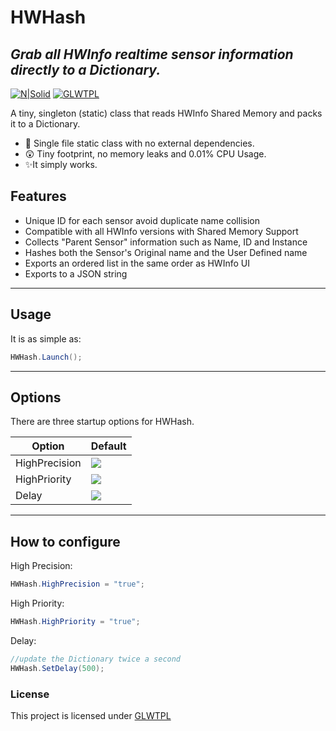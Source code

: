 # HWHash
## _Grab all HWInfo realtime sensor information directly to a Dictionary._
[![N|Solid](https://cdn.discordapp.com/attachments/974494135945945148/1032045336841175110/WiredBuild.png)](https://divinelain.com)
[![GLWTPL](https://img.shields.io/badge/GLWT-Public_License-red.svg)](https://github.com/me-shaon/GLWTPL)



A tiny, singleton (static) class that reads HWInfo Shared Memory and packs it to a Dictionary.

- 🦄 Single file static class with no external dependencies.
- 😲 Tiny footprint, no memory leaks and 0.01% CPU Usage.
- ✨It simply works.
## Features

- Unique ID for each sensor avoid duplicate name collision
- Compatible with all HWInfo versions with Shared Memory Support
- Collects "Parent Sensor" information such as Name, ID and Instance
- Hashes both the Sensor's Original name and the User Defined name
- Exports an ordered list in the same order as HWInfo UI
- Exports to a JSON string

---
Usage
---

It is as simple as:
```c#
HWHash.Launch();
```
---
Options
---
There are three startup options for HWHash.

| Option | Default |
| ------ | ------ |
| HighPrecision | ![](https://img.shields.io/static/v1?label=&message=false&color=ff7da8)  |
| HighPriority | ![](https://img.shields.io/static/v1?label=&message=false&color=ff7da8) |
| Delay | ![](https://img.shields.io/static/v1?label=&message=1000ms&color=b0a2f9) |

---
How to configure
---

High Precision:
```c#
HWHash.HighPrecision = "true";
```
High Priority:
```c#
HWHash.HighPriority = "true";
```

Delay:
```c#
//update the Dictionary twice a second
HWHash.SetDelay(500);
```


### License
This project is licensed under [GLWTPL](./LICENSE)
